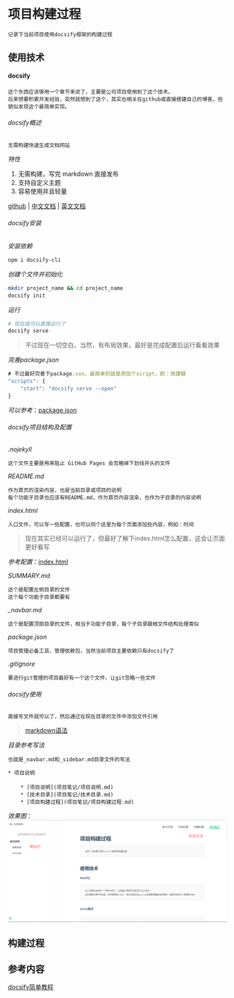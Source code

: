 # 项目构建过程

	记录下当前项目使用docsify框架的构建过程

## 使用技术

#### docsify

	这个东西应该够用一个章节来说了，主要是公司项目使用到了这个技术。
	后来想要积累开发经验，突然就想到了这个，其实也相关在github或直接搭建自己的博客，但貌似发现这个最简单实现。

###### docsify概述

	无需构建快速生成文档网站

*特性*

1. 无需构建，写完 markdown 直接发布
2. 支持自定义主题
3. 容易使用并且轻量

[github](https://github.com/docsifyjs/docsify) | 
[中文文档](https://docsify.js.org/zh-cn) | 
[英文文档](https://docsify.js.org/#/?id=docsify)

###### docsify安装

*安装依赖*

```bash
npm i docsify-cli
```

*创建个文件并初始化*

```bash
mkdir project_name && cd project_name
docsify init
```

*运行*

```bash
# 现在就可以直接运行了
docsify serve
```

> 不过现在一切空白，当然，有布局效果，最好是完成配置后运行看看效果

*完善package.json*

```js
# 不过最好完善下package.son，最简单的就是添加个script，即：快捷键
"scripts": {
	"start": "docsify serve --open"
}
```
*可以参考*：[package.json](https://github.com/BrucePhoebus/development-learning/tree/master/package.json)


###### docsify项目结构及配置

*.nojekyll*

	这个文件主要是用来阻止 GitHub Pages 会忽略掉下划线开头的文件

*README.md*

	作为首页的渲染内容，也是当前目录或项目的说明
	每个功能子目录也应该有README.md，作为首页内容渲染，也作为子目录的内容说明

*index.html*

	入口文件，可以写一些配置，也可以同个这里为每个页面添加些内容，例如：时间

> 现在其实已经可以运行了，但最好了解下index.html怎么配置，这会让页面更好看写

*参考配置*：[index.html](https://github.com/BrucePhoebus/development-learning/tree/master/index.html)

*SUMMARY.md*

	这个是配置左侧目录的文件
	这个每个功能子目录都要有

*_navbar.md*

	这个是配置顶部目录的文件，相当于功能子目录，每个子目录跟根文件结构处理类似

*package.json*

	项目管理必备工具，管理依赖包，当然当前项目主要依赖只有docsify了

*.gitignore*

	要进行git管理的项目最好有一个这个文件，让git忽略一些文件

###### docsify使用

	直接写文件就可以了，然后通过在现在目录的文件中添加文件引用

> [markdown语法](/项目笔记/markdown/markdown语法说明.md)

*目录参考写法*

	也就是_navbar.md和_sidebar.md目录文件的写法

```
* 项目说明

	* [项目说明](项目笔记/项目说明.md)
	* [技术目录](项目笔记/技术目录.md)
	* [项目构建过程](项目笔记/项目构建过程.md)
```

*效果图*：
![项目构建过程预览图](/项目笔记/images/project.png)

## 构建过程

## 参考内容

[docsify简单教程](https://www.cnblogs.com/CatFish/p/8251044.html)